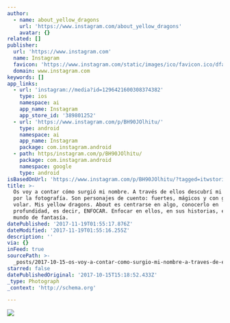 ```yaml
---
author:
  - name: about_yellow_dragons
    url: 'https://www.instagram.com/about_yellow_dragons'
    avatar: {}
related: []
publisher:
  url: 'https://www.instagram.com'
  name: Instagram
  favicon: 'https://www.instagram.com/static/images/ico/favicon.ico/dfa85bb1fd63.ico'
  domain: www.instagram.com
keywords: []
app_links:
  - url: 'instagram://media?id=1296421600308374382'
    type: ios
    namespace: ai
    app_name: Instagram
    app_store_id: '389801252'
  - url: 'https://www.instagram.com/p/BH90JOlhitu/'
    type: android
    namespace: ai
    app_name: Instagram
    package: com.instagram.android
  - path: https/instagram.com/p/BH90JOlhitu/
    package: com.instagram.android
    namespace: google
    type: android
isBasedOnUrl: 'https://www.instagram.com/p/BH90JOlhitu/?tagged=itwstories'
title: >-
  Os voy a contar cómo surgió mi nombre. A través de ellos descubrí mi pasión
  por la fotografía. Son personajes de cuento: fuertes, mágicos y con ganas de
  volar. Mis yellow dragons. About es centrarse en algo, conocerlo en
  profundidad, es decir, ENFOCAR. Enfocar en ellos, en sus historias, en su
  mundo de fantasía.
datePublished: '2017-11-19T01:55:17.876Z'
dateModified: '2017-11-19T01:55:16.255Z'
description: ''
via: {}
inFeed: true
sourcePath: >-
  _posts/2017-10-15-os-voy-a-contar-como-surgio-mi-nombre-a-traves-de-ellos-des.md
starred: false
datePublishedOriginal: '2017-10-15T15:18:52.433Z'
_type: Photograph
_context: 'http://schema.org'

---
```

![](https://imgflo.herokuapp.com/graph/2b2431f8e7ba7b0/da4d7e944a45e969deb91e32bc49f8f7/noop.jpg?input=https%3A%2F%2Fscontent-iad3-1.cdninstagram.com%2Ft51.2885-15%2Fe35%2F13696874_1797534027132723_891465177_n.jpg)